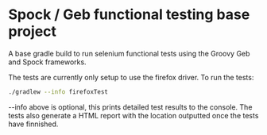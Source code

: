 Spock / Geb functional testing base project
===========================================

A base gradle build to run selenium functional tests using the Groovy
Geb and Spock frameworks.

The tests are currently only setup to use the firefox driver. To run the
tests:

```bash
./gradlew --info firefoxTest
```

--info above is optional, this prints detailed test results to the
 console. The tests also generate a HTML report with the location
outputted once the tests have finnished.
